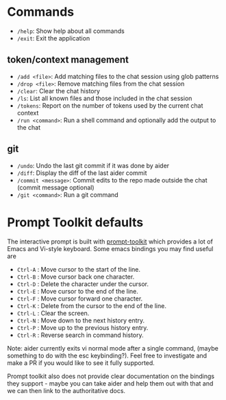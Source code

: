 # Commands

- `/help`: Show help about all commands
- `/exit`: Exit the application

## token/context management
- `/add <file>`: Add matching files to the chat session using glob patterns
- `/drop <file>`: Remove matching files from the chat session
- `/clear`: Clear the chat history
- `/ls`: List all known files and those included in the chat session
- `/tokens`: Report on the number of tokens used by the current chat context
- `/run <command>`: Run a shell command and optionally add the output to the chat

## git
- `/undo`: Undo the last git commit if it was done by aider
- `/diff`: Display the diff of the last aider commit
- `/commit <message>`: Commit edits to the repo made outside the chat (commit message optional)
- `/git <command>`: Run a git command

# Prompt Toolkit defaults

The interactive prompt is built with [prompt-toolkit](https://github.com/prompt-toolkit/python-prompt-toolkit) which provides a lot of Emacs and Vi-style keyboard. Some emacs bindings you may find useful are

- `Ctrl-A` : Move cursor to the start of the line.
- `Ctrl-B` : Move cursor back one character.
- `Ctrl-D` : Delete the character under the cursor.
- `Ctrl-E` : Move cursor to the end of the line.
- `Ctrl-F` : Move cursor forward one character.
- `Ctrl-K` : Delete from the cursor to the end of the line.
- `Ctrl-L` : Clear the screen.
- `Ctrl-N` : Move down to the next history entry.
- `Ctrl-P` : Move up to the previous history entry.
- `Ctrl-R` : Reverse search in command history.

Note: aider currently exits vi normal mode after a single command, (maybe something to do with the esc keybinding?). Feel free to investigate and make a PR if you would like to see it fully supported.

Prompt toolkit also does not provide clear documentation on the bindings they support - maybe you can take aider and help them out with that and we can then link to the authoritative docs.
